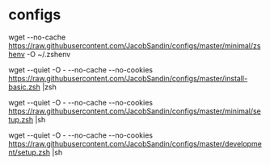 # configs

 wget --no-cache https://raw.githubusercontent.com/JacobSandin/configs/master/minimal/zshenv -O ~/.zshenv  

 wget --quiet -O - --no-cache --no-cookies https://raw.githubusercontent.com/JacobSandin/configs/master/install-basic.zsh |zsh  
 
 wget --quiet -O - --no-cache --no-cookies https://raw.githubusercontent.com/JacobSandin/configs/master/minimal/setup.zsh |sh  

 wget --quiet -O - --no-cache --no-cookies https://raw.githubusercontent.com/JacobSandin/configs/master/development/setup.zsh |sh
